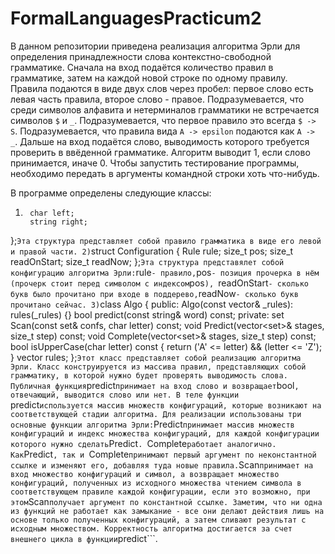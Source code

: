 # FormalLanguagesPracticum2
В данном репозитории приведена реализация алгоритма Эрли для определения принадлежности слова контекстно-свободной грамматике.
Сначала на вход подаётся количество правил в грамматике, затем на каждой новой строке по одному правилу.
Правила подаются в виде двух слов через пробел: первое слово есть левая часть правила, второе слово - правое.
Подразумевается, что среди символов алфавита и нетерминалов грамматики не встречается символов ```$``` и ```_```.
Подразумевается, что первое правило это всегда ```$ -> S```.
Подразумевается, что правила вида ```A -> epsilon``` подаются как ```A -> _```.
Дальше на вход подаётся слово, выводимость которого требуется проверить в ввёденной грамматике.
Алгоритм выводит 1, если слово принимается, иначе 0.
Чтобы запустить тестирование программы, необходимо передать в аргументы командной строки хоть что-нибудь.

В программе определены следующие классы:
1) ```struct Rule {
    char left;
    string right;
};```
  Эта структура представляет собой правило грамматика в виде его левой и правой части.
2) ```struct Configuration {
    Rule rule;
    size_t pos;
    size_t readOnStart;
    size_t readNow;
};```
Эта структура представялет собой конфигурацию алгоритма Эрли: ```rule``` - правило, ```pos``` - позиция прочерка в нём (прочерк стоит перед символом с индексом ```pos```), ```readOnStart``` - сколько букв было прочитано при входе в поддерево, ```readNow``` - сколько букв прочитано сейчас.
3) ```class Algo {
public:
    Algo(const vector<Rule>& _rules): rules(_rules) {}
    bool predict(const string& word) const;
private:
    set<Configuration> Scan(const set<Configuration>& confs, char letter) const;
    void Predict(vector<set<Configuration>>& stages, size_t step) const;
    void Complete(vector<set<Configuration>>& stages, size_t step) const;
    bool isUpperCase(char letter) const {
        return ('A' <= letter) && (letter <= 'Z');
    }
    vector<Rule> rules;
};```
Этот класс представляет собой реализацию алгоритма Эрли. Класс конструируется из массива правил, представляющих собой грамматику, в которой нужно будет проверять выводимость слова. Публичная функция ```predict``` принимает на вход слово и возвращает ```bool```, отвечающий, выводится слово или нет. В теле функции ```predict``` используется массив множеств конфигураций, которые возникают на соответствующей стадии алгоритма. Для реализации использованы три основные функции алгоритма Эрли: ```Predict``` принимает массив множеств конфигураций и индекс множества конфигураций, для каждой конфигурации которого нужно сделать ```Predict```. ```Complete``` работает аналогично. Как ```Predict```, так и ```Complete``` принимают первый аргумент по неконстантной ссылке и изменяют его, добавляя туда новые правила. ```Scan``` принимает на вход множество конфигураций и символ, а возвращает множество конфигураций, полученных из исходного множества чтением символа в соответствующем правиле каждой конфигурации, если это возможно, при этом ```Scan``` получает аргумент по константной ссылке. Заметим, что ни одна из функций не работает как замыкание - все они делают действия лишь на основе только полученных конфигураций, а затем сливают результат с исходным множеством. Корректность алгоритма достигается за счет внешнего цикла в функции ```predict```.
